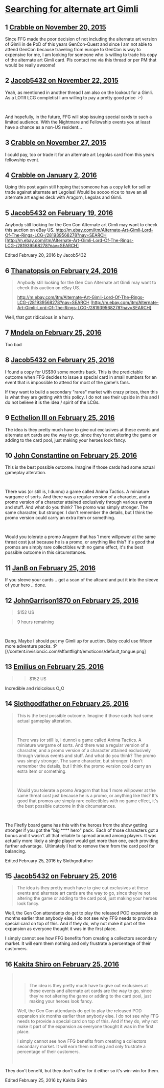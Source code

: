 # [Searching for alternate art Gimli](https://community.fantasyflightgames.com/topic/194058-searching-for-alternate-art-gimli/)

## 1 [Crabble on November 20, 2015](https://community.fantasyflightgames.com/topic/194058-searching-for-alternate-art-gimli/?do=findComment&comment=1902148)

Since FFG made the poor decision of not including the alternate art version of Gimli in de PoD of this years GenCon-Quest and since I am not able to attend GenCon because traveling from europe to GenCon is way to expensive for me, I am looking for someone who is willing to trade his copy of the alternate art Gimli card. Pls contact me via this thread or per PM that would be really awsome!

## 2 [Jacob5432 on November 22, 2015](https://community.fantasyflightgames.com/topic/194058-searching-for-alternate-art-gimli/?do=findComment&comment=1903157)

Yeah, as mentioned in another thread I am also on the lookout for a Gimli. As a LOTR LCG completist I am willing to pay a pretty good price  :-)

 

And hopefully, in the future, FFG will stop issuing special cards to such a limited audience. With the Nightmare and Fellowship events you at least have a chance as a non-US resident...

## 3 [Crabble on November 27, 2015](https://community.fantasyflightgames.com/topic/194058-searching-for-alternate-art-gimli/?do=findComment&comment=1909494)

I could pay, too or trade it for an alternate art Legolas card from this years fellowship event.

## 4 [Crabble on January 2, 2016](https://community.fantasyflightgames.com/topic/194058-searching-for-alternate-art-gimli/?do=findComment&comment=1967188)

Uping this post again still hoping that someone has a copy left for sell or trade against alternate art Legolas! Would be soooo nice to have an all alternate art eagles deck with Aragorn, Legolas and Gimli.

## 5 [Jacob5432 on February 19, 2016](https://community.fantasyflightgames.com/topic/194058-searching-for-alternate-art-gimli/?do=findComment&comment=2062020)

Anybody still looking for the Gen Con Alternate art Gimli may want to check this auction on eBay US.
http://m.ebay.com/itm/Alternate-Art-Gimli-Lord-Of-The-Rings-LCG-/281939568278?nav=SEARCH [http://m.ebay.com/itm/Alternate-Art-Gimli-Lord-Of-The-Rings-LCG-/281939568278?nav=SEARCH]

Edited February 20, 2016 by Jacob5432

## 6 [Thanatopsis on February 24, 2016](https://community.fantasyflightgames.com/topic/194058-searching-for-alternate-art-gimli/?do=findComment&comment=2069994)

> Anybody still looking for the Gen Con Alternate art Gimli may want to check this auction on eBay US.
> 
> http://m.ebay.com/itm/Alternate-Art-Gimli-Lord-Of-The-Rings-LCG-/281939568278?nav=SEARCH [http://m.ebay.com/itm/Alternate-Art-Gimli-Lord-Of-The-Rings-LCG-/281939568278?nav=SEARCH]

Well, that got ridiculous in a hurry.

## 7 [Mndela on February 25, 2016](https://community.fantasyflightgames.com/topic/194058-searching-for-alternate-art-gimli/?do=findComment&comment=2070074)

Too bad

## 8 [Jacob5432 on February 25, 2016](https://community.fantasyflightgames.com/topic/194058-searching-for-alternate-art-gimli/?do=findComment&comment=2070153)

I found a copy for US$90 some months back. This is the predictable outcome when FFG decides to issue a special card in small numbers for an event that is impossible to attend for most of the game's fans.

If they want to build a secondary "rares" market with crazy prices, then this is what they are getting with this policy. I do not see their upside in this and I do not believe it is the idea / spirit of the LCGs.

## 9 [Ecthelion III on February 25, 2016](https://community.fantasyflightgames.com/topic/194058-searching-for-alternate-art-gimli/?do=findComment&comment=2070456)

The idea is they pretty much have to give out exclusives at these events and alternate art cards are the way to go, since they're not altering the game or adding to the card pool, just making your heroes look fancy.

## 10 [John Constantine on February 25, 2016](https://community.fantasyflightgames.com/topic/194058-searching-for-alternate-art-gimli/?do=findComment&comment=2070487)

This is the best possible outcome. Imagine if those cards had some actual gameplay alteration.

 

There was (or still is, I dunno) a game called Anima Tactics. A miniature wargame of sorts. And there was a regular version of a character, and a promo version of a character attained exclusively through various events and stuff. And what do you think? The promo was simply stronger. The same character, but stronger. I don't remember the details, but I think the promo version could carry an extra item or something.

 

Would you tolerate a promo Aragorn that has 1 more willpower at the same threat cost just because he is a promo, or anything like this? It's good that promos are simply rare collectibles with no game effect, it's the best possible outcome in this circumstances.

## 11 [JanB on February 25, 2016](https://community.fantasyflightgames.com/topic/194058-searching-for-alternate-art-gimli/?do=findComment&comment=2070604)

If you sleeve your cards .. get a scan of the altcard and put it into the sleeve of your hero .. done.

## 12 [JohnGarrison1870 on February 25, 2016](https://community.fantasyflightgames.com/topic/194058-searching-for-alternate-art-gimli/?do=findComment&comment=2070978)

> $152 US

> 9 hours remaining

 

Dang. Maybe I should put my Gimli up for auction. Baby could use fifteen more adventure packs. :P [//content.invisioncic.com/Mfantflight/emoticons/default_tongue.png]

## 13 [Emilius on February 25, 2016](https://community.fantasyflightgames.com/topic/194058-searching-for-alternate-art-gimli/?do=findComment&comment=2071391)

> > $152 US

Incredible and ridicolous O_O

## 14 [Slothgodfather on February 25, 2016](https://community.fantasyflightgames.com/topic/194058-searching-for-alternate-art-gimli/?do=findComment&comment=2071427)

> This is the best possible outcome. Imagine if those cards had some actual gameplay alteration.
> 
>  
> 
> There was (or still is, I dunno) a game called Anima Tactics. A miniature wargame of sorts. And there was a regular version of a character, and a promo version of a character attained exclusively through various events and stuff. And what do you think? The promo was simply stronger. The same character, but stronger. I don't remember the details, but I think the promo version could carry an extra item or something.
> 
>  
> 
> Would you tolerate a promo Aragorn that has 1 more willpower at the same threat cost just because he is a promo, or anything like this? It's good that promos are simply rare collectibles with no game effect, it's the best possible outcome in this circumstances.

 

The Firefly board game has this with the heroes from the show getting stronger if you got the "big **** hero" pack.  Each of those characters got a bonus and it wasn't all that reliable to spread around among players. It was actually more likely a single player would get more than one, each providing further advantage.  Ultimately I had to remove them from the card pool for balancing.  

Edited February 25, 2016 by Slothgodfather

## 15 [Jacob5432 on February 25, 2016](https://community.fantasyflightgames.com/topic/194058-searching-for-alternate-art-gimli/?do=findComment&comment=2071534)

> The idea is they pretty much have to give out exclusives at these events and alternate art cards are the way to go, since they're not altering the game or adding to the card pool, just making your heroes look fancy.

Well, the Gen Con attendants do get to play the released POD expansion six months earlier than anybody else. I do not see why FFG needs to provide a special card on top of this. And if they do, why not make it part of the expansion as everyone thought it was in the first place.

I simply cannot see how FFG benefits from creating a collectors secondary market. It will earn them nothing and only frustrate a percentage of their customers.

## 16 [Kakita Shiro on February 25, 2016](https://community.fantasyflightgames.com/topic/194058-searching-for-alternate-art-gimli/?do=findComment&comment=2071559)

>  
> 
> > The idea is they pretty much have to give out exclusives at these events and alternate art cards are the way to go, since they're not altering the game or adding to the card pool, just making your heroes look fancy.
> 
> Well, the Gen Con attendants do get to play the released POD expansion six months earlier than anybody else. I do not see why FFG needs to provide a special card on top of this. And if they do, why not make it part of the expansion as everyone thought it was in the first place.
> 
> I simply cannot see how FFG benefits from creating a collectors secondary market. It will earn them nothing and only frustrate a percentage of their customers.
> 
>  

They don't benefit, but they don't suffer for it either so it's win-win for them.

Edited February 25, 2016 by Kakita Shiro

